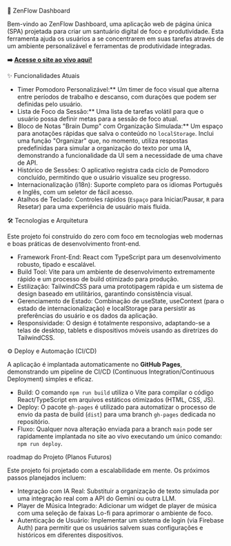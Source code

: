 🚀 ZenFlow Dashboard

Bem-vindo ao ZenFlow Dashboard, uma aplicação web de página única (SPA) projetada para criar um santuário digital de foco e produtividade. Esta ferramenta ajuda os usuários a se concentrarem em suas tarefas através de um ambiente personalizável e ferramentas de produtividade integradas.

**➡️ [Acesse o site ao vivo aqui!](https://vipato.github.io/zenflow-dashboard/)**



✨ Funcionalidades Atuais

*   Timer Pomodoro Personalizável:** Um timer de foco visual que alterna entre períodos de trabalho e descanso, com durações que podem ser definidas pelo usuário.
*   Lista de Foco da Sessão:** Uma lista de tarefas volátil para que o usuário possa definir metas para a sessão de foco atual.
*   Bloco de Notas "Brain Dump" com Organização Simulada:** Um espaço para anotações rápidas que salva o conteúdo no `localStorage`. Inclui uma função "Organizar" que, no momento, utiliza respostas predefinidas para simular a organização do texto por uma IA, demonstrando a funcionalidade da UI sem a necessidade de uma chave de API.
*   Histórico de Sessões: O aplicativo registra cada ciclo de Pomodoro concluído, permitindo que o usuário visualize seu progresso.
*   Internacionalização (i18n): Suporte completo para os idiomas Português e Inglês, com um seletor de fácil acesso.
*   Atalhos de Teclado: Controles rápidos (`Espaço` para Iniciar/Pausar, `R` para Resetar) para uma experiência de usuário mais fluida.

 🛠️ Tecnologias e Arquitetura

Este projeto foi construído do zero com foco em tecnologias web modernas e boas práticas de desenvolvimento front-end.

*   Framework Front-End: React com TypeScript para um desenvolvimento robusto, tipado e escalável.
*   Build Tool: Vite para um ambiente de desenvolvimento extremamente rápido e um processo de build otimizado para produção.
*   Estilização: TailwindCSS para uma prototipagem rápida e um sistema de design baseado em utilitários, garantindo consistência visual.
*   Gerenciamento de Estado: Combinação de useState, useContext (para o estado de internacionalização) e localStorage para persistir as preferências do usuário e os dados da aplicação.
*   Responsividade: O design é totalmente responsivo, adaptando-se a telas de desktop, tablets e dispositivos móveis usando as diretrizes do TailwindCSS.

 ⚙️ Deploy e Automação (CI/CD)

A aplicação é implantada automaticamente no **GitHub Pages**, demonstrando um pipeline de CI/CD (Continuous Integration/Continuous Deployment) simples e eficaz.

*   Build: O comando `npm run build` utiliza o Vite para compilar o código React/TypeScript em arquivos estáticos otimizados (HTML, CSS, JS).
*   Deploy: O pacote `gh-pages` é utilizado para automatizar o processo de envio da pasta de build (`dist`) para uma branch `gh-pages` dedicada no repositório.
*   Fluxo: Qualquer nova alteração enviada para a branch `main` pode ser rapidamente implantada no site ao vivo executando um único comando: `npm run deploy`.

  roadmap do Projeto (Planos Futuros)

Este projeto foi projetado com a escalabilidade em mente. Os próximos passos planejados incluem:

*   Integração com IA Real: Substituir a organização de texto simulada por uma integração real com a API do Gemini ou outra LLM.
*   Player de Música Integrado: Adicionar um widget de player de música com uma seleção de faixas Lo-fi para aprimorar o ambiente de foco.
*   Autenticação de Usuário: Implementar um sistema de login (via Firebase Auth) para permitir que os usuários salvem suas configurações e históricos em diferentes dispositivos.
